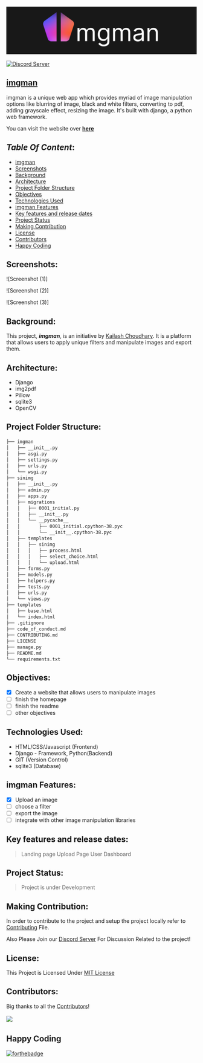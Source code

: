 ![Logo](static/images/logo.png)

[![Discord Server](https://discordapp.com/api/guilds/1033034001260236910/widget.png?style=banner3)](https://discord.gg/GWvNKAKkJS)

## [**imgman**](https://imgman.herokuapp.com/)

imgman is a unique web app which provides myriad of image manipulation options like blurring of image, black and white filters, converting to pdf, adding grayscale effect, resizing the image. It's built with django, a python web framework.

You can visit the website over [**here**](https://imgman.herokuapp.com/)

## ***Table Of Content***:

  - [imgman](#imgman)
  - [Screenshots](#screenshots)
  - [Background](#background)
  - [Architecture](#architecture)
  - [Project Folder Structure](#project-folder-structure)
  - [Objectives](#objectives)
  - [Technologies Used](#technologies-used)
  - [imgman Features](#imgman-features)
  - [Key features and release dates](#key-features-and-release-dates)
  - [Project Status](#project-status)
  - [Making Contribution](#making-contribution)
  - [License](#license)
  - [Contributors](#contributors)
  - [Happy Coding](#happy-coding)

## Screenshots:

![Screenshot (1)]

![Screenshot (2)]

![Screenshot (3)]

## Background:

This project, ***imgman***, is an initiative by [Kailash Choudhary](https://github.com/kailashchoudhary11). It is a platform that allows users to apply unique filters and manipulate images and export them.

## Architecture:

- Django
- img2pdf
- Pillow
- sqlite3
- OpenCV

## Project Folder Structure:

```imgman
├── imgman
│   ├── __init__.py
│   ├── asgi.py
│   ├── settings.py
│   ├── urls.py
│   └── wsgi.py
├── sinimg
│   ├── __init__.py
│   ├── admin.py
│   ├── apps.py
│   ├── migrations
│   │   ├── 0001_initial.py
│   │   ├── __init__.py
│   │   └── __pycache__
│   │       ├── 0001_initial.cpython-38.pyc
│   │       └── __init__.cpython-38.pyc
│   ├── templates
│   │   ├── sinimg
│   │   │   ├── process.html
│   │   │   ├── select_choice.html
│   │   │   └── upload.html
│   ├── forms.py
│   ├── models.py
│   ├── helpers.py
│   ├── tests.py
│   ├── urls.py
│   └── views.py
├── templates
│   ├── base.html
│   └── index.html
├── .gitignore
├── code_of_conduct.md
├── CONTRIBUTING.md
├── LICENSE
├── manage.py
├── README.md
└── requirements.txt
```

## Objectives:

- [x] Create a website that allows users to manipulate images
- [ ] finish the homepage
- [ ] finish the readme
- [ ] other objectives

## Technologies Used:

- HTML/CSS/Javascript (Frontend)
- Django - Framework, Python(Backend)
- GIT (Version Control)
- sqlite3 (Database)

## imgman Features:

- [x] Upload an image
- [ ] choose a filter
- [ ] export the image
- [ ] integrate with other image manipulation libraries

## Key features and release dates:

> Landing page
> Upload Page
> User Dashboard

## Project Status:

> Project is under Development

## Making Contribution:

In order to contribute to the project and setup the project locally refer to [Contributing](CONTRIBUTING.md) File.

Also Please Join our [Discord Server](https://discord.gg/GWvNKAKkJS) For Discussion Related to the project!

## License:

This Project is Licensed Under [MIT License](LICENSE.md)

## Contributors:

Big thanks to all the [Contributors](https://github.com/kailashchoudhary11/imgman/graphs/contributors)!
<br>
<br>
<a href="https://github.com/kailashchoudhary11/imgman/graphs/contributors">
  <img src="https://contrib.rocks/image?repo=kailashchoudhary11/imgman" />
</a>


## Happy Coding
[![forthebadge](https://forthebadge.com/images/badges/built-with-love.svg)](https://forthebadge.com)
